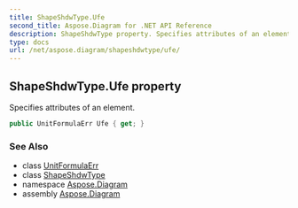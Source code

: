 ```yaml
---
title: ShapeShdwType.Ufe
second_title: Aspose.Diagram for .NET API Reference
description: ShapeShdwType property. Specifies attributes of an element
type: docs
url: /net/aspose.diagram/shapeshdwtype/ufe/
---
```

## ShapeShdwType.Ufe property

Specifies attributes of an element.

```csharp
public UnitFormulaErr Ufe { get; }
```

### See Also

* class [UnitFormulaErr](../../unitformulaerr/)
* class [ShapeShdwType](../)
* namespace [Aspose.Diagram](../../shapeshdwtype/)
* assembly [Aspose.Diagram](../../../)


